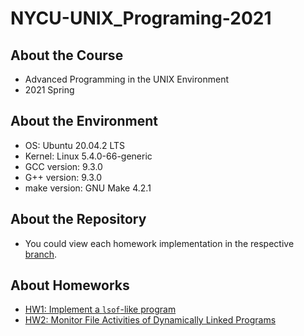 # NYCU-UNIX_Programing-2021

## About the Course
* Advanced Programming in the UNIX Environment
* 2021 Spring

## About the Environment
* OS: Ubuntu 20.04.2 LTS
* Kernel: Linux 5.4.0-66-generic
* GCC version: 9.3.0
* G++ version: 9.3.0
* make version: GNU Make 4.2.1

## About the Repository
* You could view each homework implementation in the respective [branch](https://github.com/JingWangTW/NYCU-UNIX_Programing-2021/branches).

## About Homeworks
* [HW1: Implement a `lsof`-like program](https://github.com/JingWangTW/NYCU-UNIX_Programing-2021/tree/HW1)
* [HW2: Monitor File Activities of Dynamically Linked Programs](https://github.com/JingWangTW/NYCU-UNIX_Programing-2021/tree/HW2)